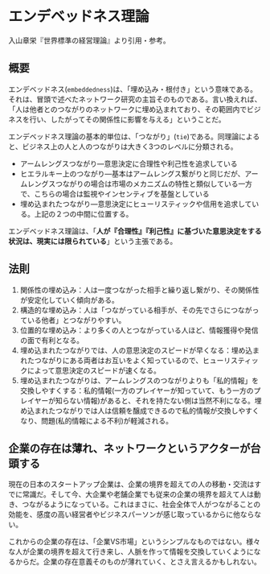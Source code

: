 # エンデベッドネス理論

入山章栄『世界標準の経営理論』より引用・参考。

## 概要

エンデベッドネス(`embeddedness`)は、「埋め込み・根付き」という意味である。それは、冒頭で述べたネットワーク研究の主旨そのものである。言い換えれば、「人は他者とのつながりのネットワークに埋め込まれており、その範囲内でビジネスを行い、したがってその関係性に影響を与える」ということだ。

エンデベッドネス理論の基本的単位は、「つながり」(`tie`)である。同理論によると、ビジネス上の人と人のつながりは大きく3つのレベルに分類される。

* アームレングスつながり―意思決定に合理性や利己性を追求している
* ヒエラルキー上のつながり―基本はアームレングス繋がりと同じだが、アームレングスつながりの場合は市場のメカニズムの特性と類似している一方で、こちらの場合は監視やインセンティブを基盤としている
* 埋め込まれたつながり―意思決定にヒューリスティックや信用を追求している。上記の２つの中間に位置する。

エンデベッドネス理論は、「**人が『合理性』『利己性』に基づいた意思決定をする状況は、現実には限られている**」という主張である。

## 法則

1. 関係性の埋め込み：人は一度つながった相手と繰り返し繋がり、その関係性が安定化していく傾向がある。
2. 構造的な埋め込み：人は「つながっている相手が、その先でさらにつながっている他者」とつながりやすい。
3. 位置的な埋め込み：より多くの人とつながっている人ほど、情報獲得や発信の面で有利となる。
4. 埋め込まれたつながりでは、人の意思決定のスピードが早くなる：埋め込まれたつながりにある両者はお互いをよく知っているので、ヒューリスティックによって意思決定のスピードが速くなる。
5. 埋め込まれたつながりは、アームレングスのつながりよりも「私的情報」を交換しやすくする：私的情報(一方のプレイヤーが知っていて、もう一方のプレイヤーが知らない情報)があると、それを持たない側は当然不利になる。埋め込まれたつながりでは人は信頼を醸成できるので私的情報が交換しやすくなり、問題(私的情報による不利)が軽減される。

## 企業の存在は薄れ、ネットワークというアクターが台頭する

現在の日本のスタートアップ企業は、企業の境界を超えての人の移動・交流はすでに常識だ。そして今、大企業や老舗企業でも従来の企業の境界を超えて人は動き、つながるようになっている。これはまさに、社会全体で人がつながることの効能を、感度の高い経営者やビジネスパーソンが感じ取っているからに他ならない。

これからの企業の存在は、「企業VS市場」というシンプルなものではない。様々な人が企業の境界を超えて行き来し、人脈を作って情報を交換していくようになるからだ。企業の存在意義そのものが薄れていく、とさえ言えるかもしれない。